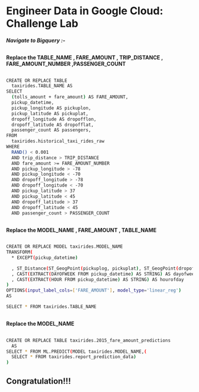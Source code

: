 
# Engineer Data in Google Cloud: Challenge Lab


##### Navigate to Bigquery :-  





## 

#### Replace the TABLE_NAME , FARE_AMOUNT , TRIP_DISTANCE , FARE_AMOUNT_NUMBER ,PASSENGER_COUNT


##

```bash
CREATE OR REPLACE TABLE
  taxirides.TABLE_NAME AS
SELECT
  (tolls_amount + fare_amount) AS FARE_AMOUNT,
  pickup_datetime,
  pickup_longitude AS pickuplon,
  pickup_latitude AS pickuplat,
  dropoff_longitude AS dropofflon,
  dropoff_latitude AS dropofflat,
  passenger_count AS passengers,
FROM
  taxirides.historical_taxi_rides_raw
WHERE
  RAND() < 0.001
  AND trip_distance > TRIP_DISTANCE
  AND fare_amount >= FARE_AMOUNT_NUMBER
  AND pickup_longitude > -78
  AND pickup_longitude < -70
  AND dropoff_longitude > -78
  AND dropoff_longitude < -70
  AND pickup_latitude > 37
  AND pickup_latitude < 45
  AND dropoff_latitude > 37
  AND dropoff_latitude < 45
  AND passenger_count > PASSENGER_COUNT
```

## 



## 

#### Replace the MODEL_NAME , FARE_AMOUNT , TABLE_NAME 

##

```bash
CREATE OR REPLACE MODEL taxirides.MODEL_NAME
TRANSFORM(
  * EXCEPT(pickup_datetime)

  , ST_Distance(ST_GeogPoint(pickuplog, pickuplat), ST_GeogPoint(dropofflon, dropofflat)) AS euclidean
  , CAST(EXTRACT(DAYOFWEEK FROM pickup_datetime) AS STRING) AS dayofweek
  , CAST(EXTRACT(HOUR FROM pickup_datetime) AS STRING) AS hourofday
)
OPTIONS(input_label_cols=['FARE_AMOUNT'], model_type='linear_reg')
AS

SELECT * FROM taxirides.TABLE_NAME
```

##

### 



## 

#### Replace the MODEL_NAME
##

```bash
CREATE OR REPLACE TABLE taxirides.2015_fare_amount_predictions
  AS
SELECT * FROM ML.PREDICT(MODEL taxirides.MODEL_NAME,(
  SELECT * FROM taxirides.report_prediction_data)
)
```

##

##

## Congratulation!!!
